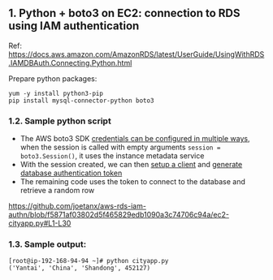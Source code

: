 ## 1. Python + boto3 on EC2: connection to RDS using IAM authentication

Ref: https://docs.aws.amazon.com/AmazonRDS/latest/UserGuide/UsingWithRDS.IAMDBAuth.Connecting.Python.html

Prepare python packages:

```console
yum -y install python3-pip
pip install mysql-connector-python boto3
```

### 1.2. Sample python script

- The AWS boto3 SDK [credentials can be configured in multiple ways](https://boto3.amazonaws.com/v1/documentation/api/latest/guide/credentials.html), when the session is called with empty arguments `session = boto3.Session()`, it uses the instance metadata service
- With the session created, we can then [setup a client](https://boto3.amazonaws.com/v1/documentation/api/latest/reference/services/rds.html) and [generate database authentication token](https://boto3.amazonaws.com/v1/documentation/api/latest/reference/services/rds/client/generate_db_auth_token.html)
- The remaining code uses the token to connect to the database and retrieve a random row

https://github.com/joetanx/aws-rds-iam-authn/blob/f5871af03802d5f465829edb1090a3c74706c94a/ec2-cityapp.py#L1-L30

### 1.3. Sample output:

```console
[root@ip-192-168-94-94 ~]# python cityapp.py
('Yantai', 'China', 'Shandong', 452127)
```
